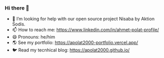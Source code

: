 ### Hi there 👋

- 🤔 I’m looking for help with our open source project Nisaba by Aktion Sodis.
- 📫 How to reach me: https://www.linkedin.com/in/ahmet-polat-profile/
- 😄 Pronouns: he/him
- 🌎 See my portfolio: https://apolat2000-portfolio.vercel.app/
- 🐦 Read my tecnhical blog: https://apolat2000.github.io/
